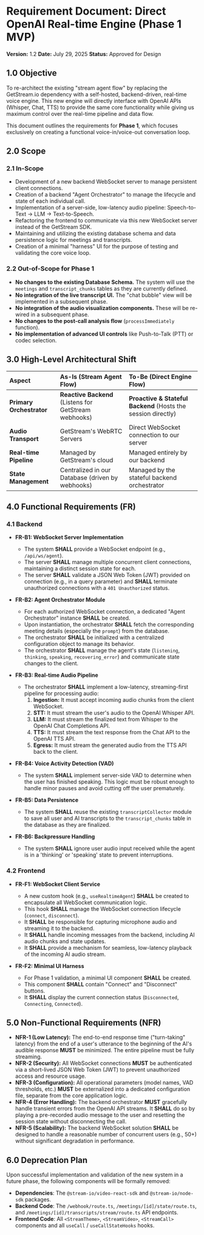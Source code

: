 

# Requirement Document: Direct OpenAI Real-time Engine (Phase 1 MVP)

**Version:** 1.2
**Date:** July 29, 2025
**Status:** Approved for Design

## 1.0 Objective

To re-architect the existing "stream agent flow" by replacing the GetStream.io dependency with a self-hosted, backend-driven, real-time voice engine. This new engine will directly interface with OpenAI APIs (Whisper, Chat, TTS) to provide the same core functionality while giving us maximum control over the real-time pipeline and data flow.

This document outlines the requirements for **Phase 1**, which focuses exclusively on creating a functional voice-in/voice-out conversation loop.

## 2.0 Scope

### 2.1 In-Scope

-   Development of a new backend WebSocket server to manage persistent client connections.
-   Creation of a backend "Agent Orchestrator" to manage the lifecycle and state of each individual call.
-   Implementation of a server-side, low-latency audio pipeline: Speech-to-Text -> LLM -> Text-to-Speech.
-   Refactoring the frontend to communicate via this new WebSocket server instead of the GetStream SDK.
-   Maintaining and utilizing the existing database schema and data persistence logic for meetings and transcripts.
-   Creation of a minimal "harness" UI for the purpose of testing and validating the core voice loop.

### 2.2 Out-of-Scope for Phase 1

-   **No changes to the existing Database Schema.** The system will use the `meetings` and `transcript_chunks` tables as they are currently defined.
-   **No integration of the live transcript UI.** The "chat bubble" view will be implemented in a subsequent phase.
-   **No integration of the audio visualization components.** These will be re-wired in a subsequent phase.
-   **No changes to the post-call analysis flow** (`processImmediately` function).
-   **No implementation of advanced UI controls** like Push-to-Talk (PTT) or codec selection.

## 3.0 High-Level Architectural Shift

| Aspect | As-Is (Stream Agent Flow) | To-Be (Direct Engine Flow) |
| :--- | :--- | :--- |
| **Primary Orchestrator** | **Reactive Backend** (Listens for GetStream webhooks) | **Proactive & Stateful Backend** (Hosts the session directly) |
| **Audio Transport** | GetStream's WebRTC Servers | Direct WebSocket connection to our server |
| **Real-time Pipeline** | Managed by GetStream's cloud | Managed entirely by our backend |
| **State Management** | Centralized in our Database (driven by webhooks) | Managed by the stateful backend orchestrator |

## 4.0 Functional Requirements (FR)

### 4.1 Backend

-   **FR-B1: WebSocket Server Implementation**
    -   The system **SHALL** provide a WebSocket endpoint (e.g., `/api/ws/agent`).
    -   The server **SHALL** manage multiple concurrent client connections, maintaining a distinct session state for each.
    -   The server **SHALL** validate a JSON Web Token (JWT) provided on connection (e.g., in a query parameter) and **SHALL** terminate unauthorized connections with a `401 Unauthorized` status.

-   **FR-B2: Agent Orchestrator Module**
    -   For each authorized WebSocket connection, a dedicated "Agent Orchestrator" instance **SHALL** be created.
    -   Upon instantiation, the orchestrator **SHALL** fetch the corresponding meeting details (especially the `prompt`) from the database.
    -   The orchestrator **SHALL** be initialized with a centralized configuration object to manage its behavior.
    -   The orchestrator **SHALL** manage the agent's state (`listening`, `thinking`, `speaking`, `recovering_error`) and communicate state changes to the client.

-   **FR-B3: Real-time Audio Pipeline**
    -   The orchestrator **SHALL** implement a low-latency, streaming-first pipeline for processing audio:
        1.  **Ingestion:** It must accept incoming audio chunks from the client WebSocket.
        2.  **STT:** It must stream the user's audio to the OpenAI Whisper API.
        3.  **LLM:** It must stream the finalized text from Whisper to the OpenAI Chat Completions API.
        4.  **TTS:** It must stream the text response from the Chat API to the OpenAI TTS API.
        5.  **Egress:** It must stream the generated audio from the TTS API back to the client.

-   **FR-B4: Voice Activity Detection (VAD)**
    -   The system **SHALL** implement server-side VAD to determine when the user has finished speaking. This logic must be robust enough to handle minor pauses and avoid cutting off the user prematurely.

-   **FR-B5: Data Persistence**
    -   The system **SHALL** reuse the existing `transcriptCollector` module to save all user and AI transcripts to the `transcript_chunks` table in the database as they are finalized.

-   **FR-B6: Backpressure Handling**
    -   The system **SHALL** ignore user audio input received while the agent is in a 'thinking' or 'speaking' state to prevent interruptions.

### 4.2 Frontend

-   **FR-F1: WebSocket Client Service**
    -   A new custom hook (e.g., `useRealtimeAgent`) **SHALL** be created to encapsulate all WebSocket communication logic.
    -   This hook **SHALL** manage the WebSocket connection lifecycle (`connect`, `disconnect`).
    -   It **SHALL** be responsible for capturing microphone audio and streaming it to the backend.
    -   It **SHALL** handle incoming messages from the backend, including AI audio chunks and state updates.
    -   It **SHALL** provide a mechanism for seamless, low-latency playback of the incoming AI audio stream.

-   **FR-F2: Minimal UI Harness**
    -   For Phase 1 validation, a minimal UI component **SHALL** be created.
    -   This component **SHALL** contain "Connect" and "Disconnect" buttons.
    -   It **SHALL** display the current connection status (`Disconnected`, `Connecting`, `Connected`).

## 5.0 Non-Functional Requirements (NFR)

-   **NFR-1 (Low Latency):** The end-to-end response time ("turn-taking" latency) from the end of a user's utterance to the beginning of the AI's audible response **MUST** be minimized. The entire pipeline must be fully streaming.
-   **NFR-2 (Security):** All WebSocket connections **MUST** be authenticated via a short-lived JSON Web Token (JWT) to prevent unauthorized access and resource usage.
-   **NFR-3 (Configuration):** All operational parameters (model names, VAD thresholds, etc.) **MUST** be externalized into a dedicated configuration file, separate from the core application logic.
-   **NFR-4 (Error Handling):** The backend orchestrator **MUST** gracefully handle transient errors from the OpenAI API streams. It **SHALL** do so by playing a pre-recorded audio message to the user and resetting the session state without disconnecting the call.
-   **NFR-5 (Scalability):** The backend WebSocket solution **SHALL** be designed to handle a reasonable number of concurrent users (e.g., 50+) without significant degradation in performance.

## 6.0 Deprecation Plan

Upon successful implementation and validation of the new system in a future phase, the following components will be formally removed:

-   **Dependencies**: The `@stream-io/video-react-sdk` and `@stream-io/node-sdk` packages.
-   **Backend Code**: The `/webhook/route.ts`, `/meetings/[id]/state/route.ts`, and `/meetings/[id]/transcripts/stream/route.ts` API endpoints.
-   **Frontend Code**: All `<StreamTheme>`, `<StreamVideo>`, `<StreamCall>` components and all `useCall` / `useCallStateHooks` hooks.